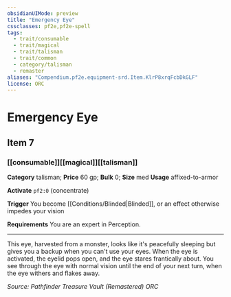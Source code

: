 ```yaml
---
obsidianUIMode: preview
title: "Emergency Eye"
cssclasses: pf2e,pf2e-spell
tags:
  - trait/consumable
  - trait/magical
  - trait/talisman
  - trait/common
  - category/talisman
  - remaster
aliases: "Compendium.pf2e.equipment-srd.Item.KlrP8xrqFcbDkGLF"
license: ORC
---
```

# Emergency Eye
## Item 7
### [[consumable]][[magical]][[talisman]]

**Category** talisman; 
**Price** 60 gp; 
**Bulk** 0; **Size** med
**Usage** affixed-to-armor

**Activate** `pf2:0` (concentrate)

**Trigger** You become [[Conditions/Blinded|Blinded]], or an effect otherwise impedes your vision

**Requirements** You are an expert in Perception.

* * *

This eye, harvested from a monster, looks like it's peacefully sleeping but gives you a backup when you can't use your eyes. When the eye is activated, the eyelid pops open, and the eye stares frantically about. You see through the eye with normal vision until the end of your next turn, when the eye withers and flakes away.

*Source: Pathfinder Treasure Vault (Remastered)*
*ORC*
